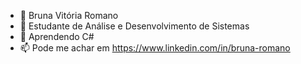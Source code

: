 - 👋 Bruna Vitória Romano
- 👀 Estudante de Análise e Desenvolvimento de Sistemas
- 🌱 Aprendendo C# 
- 📫 Pode me achar em https://www.linkedin.com/in/bruna-romano 
